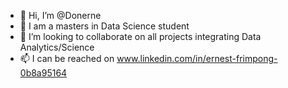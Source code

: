 - 👋 Hi, I’m @Donerne
- 👀 I am a masters in Data Science student
- 💞️ I’m looking to collaborate on all projects integrating Data Analytics/Science
- 📫 I can be reached on www.linkedin.com/in/ernest-frimpong-0b8a95164
